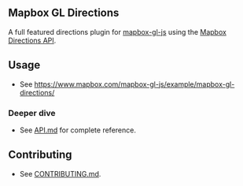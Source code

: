 Mapbox GL Directions
---

A full featured directions plugin for [mapbox-gl-js](https://github.com/mapbox/mapbox-gl-js) using the [Mapbox Directions API](https://www.mapbox.com/developers/api/directions/).

## Usage

- See https://www.mapbox.com/mapbox-gl-js/example/mapbox-gl-directions/

### Deeper dive

- See [API.md](https://github.com/mapbox/mapbox-gl-directions/blob/master/API.md) for complete reference.

## Contributing

- See [CONTRIBUTING.md](https://github.com/mapbox/mapbox-gl-directions/blob/master/CONTRIBUTING.md).
